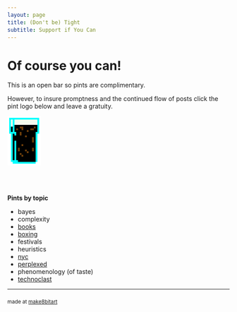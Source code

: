 ```yaml
---
layout: page
title: (Don't be) Tight
subtitle: Support if You Can 
---
```


# Of course you can!



This is an open bar so pints are complimentary. 

However, to insure promptness and the continued flow of posts click the pint logo below and leave a gratuity.


<a href="https://www.paypal.me/EndlessPint/5"><img src="/support/img/digipint01.png" width="15%"></a>

<br>
<br>

**Pints by topic**

- bayes
- complexity
- [books](/tag/books)
- [boxing](/tag/boxing)
- festivals
- heuristics
- [nyc](/tag/nyc)
- [perplexed](/tag/perplexed)
- phenomenology (of taste)
- [technoclast](/tag/technoclast)

--- 

<sub>made at [make8bitart](https://make8bitart.com/)</sub>
